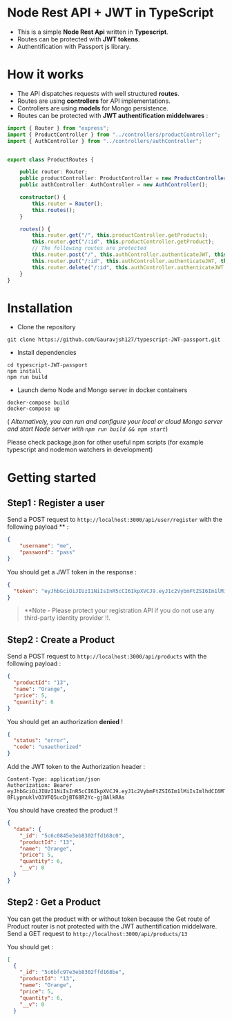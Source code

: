 
# Node Rest API + JWT in TypeScript

- This is a simple **Node Rest Api** written in **Typescript**.  
- Routes can be protected with **JWT tokens**.
- Authentification with Passport js library. 

# How it works

- The API dispatches requests with well structured **routes**.
- Routes are using **controllers** for API implementations.
- Controllers are using **models** for Mongo persistence.
- Routes can be protected with **JWT authentification middelwares** :
```typescript
import { Router } from "express";
import { ProductController } from "../controllers/productController";
import { AuthController } from "../controllers/authController";


export class ProductRoutes {

    public router: Router;
    public productController: ProductController = new ProductController();
    public authController: AuthController = new AuthController();

    constructor() {
        this.router = Router();
        this.routes();
    }

    routes() {
        this.router.get("/", this.productController.getProducts);
        this.router.get("/:id", this.productController.getProduct);
        // The following routes are protected
        this.router.post("/", this.authController.authenticateJWT, this.productController.createProduct);
        this.router.put("/:id", this.authController.authenticateJWT, this.productController.updateProduct);
        this.router.delete("/:id", this.authController.authenticateJWT, this.productController.deleteProduct);
    }
}
```

# Installation
- Clone the repository
```
git clone https://github.com/Gauravjsh127/typescript-JWT-passport.git
```
- Install dependencies
```
cd typescript-JWT-passport
npm install
npm run build
```
- Launch demo Node and Mongo server in docker containers
```
docker-compose build
docker-compose up
```
( *Alternatively, you can run and configure your local or cloud Mongo server and start Node server with
`npm run build && npm start`*)

Please check package.json for other useful npm scripts  (for example typescript and nodemon watchers in development)


# Getting started


## Step1 : Register a user
Send a POST request to `http://localhost:3000/api/user/register` 
with the following payload ** :
```json
{
	"username": "me",
	"password": "pass"
}
```
You should get a JWT token in the response :
```json
{
  "token": "eyJhbGciOiJIUzI1NiIsInR5cCI6IkpXVCJ9.eyJ1c2VybmFtZSI6Im1lMiIsImlhdCI6MTU1MDU4MTA4NH0.WN5D-BFLypnuklvO3VFQ5ucDjBT68R2Yc-gj8AlkRAs"
}
```

> **Note  - Please protect your registration API if you do not use any third-party identity provider !!.

## Step2 : Create a Product
Send a POST request to `http://localhost:3000/api/products` 
with the following payload :
```json
{
  "productId": "13",
  "name": "Orange",
  "price": 5,
  "quantity": 6
}
``` 
You should get an authorization **denied** !
```json
{
  "status": "error",
  "code": "unauthorized"
}
```
Add the JWT token to the Authorization header :
```http
Content-Type: application/json
Authorization: Bearer eyJhbGciOiJIUzI1NiIsInR5cCI6IkpXVCJ9.eyJ1c2VybmFtZSI6Im1lMiIsImlhdCI6MTU1MDU4MTA4NH0.WN5D-BFLypnuklvO3VFQ5ucDjBT68R2Yc-gj8AlkRAs
```
You should have created the product !!
```json
{
  "data": {
    "_id": "5c6c0845e3eb8302ffd168c0",
    "productId": "13",
    "name": "Orange",
    "price": 5,
    "quantity": 6,
    "__v": 0
  }
}
```
## Step2 : Get a Product
You can get the product with or without token because the Get route of Product router is not protected with the JWT authentification middelware.
Send a GET request to `http://localhost:3000/api/products/13`

You should get :
```json
[
  {
    "_id": "5c6bfc97e3eb8302ffd168be",
    "productId": "13",
    "name": "Orange",
    "price": 5,
    "quantity": 6,
    "__v": 0
  }
```
